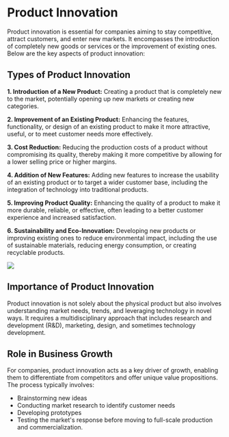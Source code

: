 # Product Innovation 

Product innovation is essential for companies aiming to stay competitive, attract customers, and enter new markets. It encompasses the introduction of completely new goods or services or the improvement of existing ones. Below are the key aspects of product innovation:

## Types of Product Innovation

**1. Introduction of a New Product:** Creating a product that is completely new to the market, potentially opening up new markets or creating new categories.

**2. Improvement of an Existing Product:** Enhancing the features, functionality, or design of an existing product to make it more attractive, useful, or to meet customer needs more effectively.

**3. Cost Reduction:** Reducing the production costs of a product without compromising its quality, thereby making it more competitive by allowing for a lower selling price or higher margins.

**4. Addition of New Features:** Adding new features to increase the usability of an existing product or to target a wider customer base, including the integration of technology into traditional products.

**5. Improving Product Quality:** Enhancing the quality of a product to make it more durable, reliable, or effective, often leading to a better customer experience and increased satisfaction.

**6. Sustainability and Eco-Innovation:** Developing new products or improving existing ones to reduce environmental impact, including the use of sustainable materials, reducing energy consumption, or creating recyclable products.

![](https://innovationcloud.com/pub/blog/15246625329724_blog-illustration-ic-blog-1200x600.png)

## Importance of Product Innovation

Product innovation is not solely about the physical product but also involves understanding market needs, trends, and leveraging technology in novel ways. It requires a multidisciplinary approach that includes research and development (R&D), marketing, design, and sometimes technology development.

## Role in Business Growth

For companies, product innovation acts as a key driver of growth, enabling them to differentiate from competitors and offer unique value propositions. The process typically involves:
- Brainstorming new ideas
- Conducting market research to identify customer needs
- Developing prototypes
- Testing the market's response before moving to full-scale production and commercialization.
